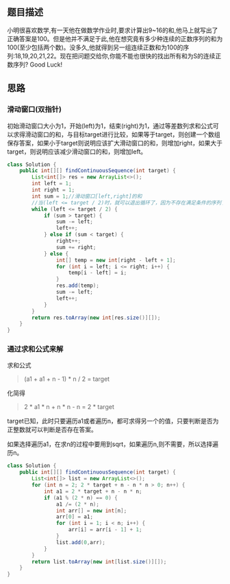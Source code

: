 ## 题目描述

小明很喜欢数学,有一天他在做数学作业时,要求计算出9~16的和,他马上就写出了正确答案是100。但是他并不满足于此,他在想究竟有多少种连续的正数序列的和为100(至少包括两个数)。没多久,他就得到另一组连续正数和为100的序列:18,19,20,21,22。现在把问题交给你,你能不能也很快的找出所有和为S的连续正数序列? Good Luck!

## 思路
### 滑动窗口(双指针)
初始滑动窗口大小为1，开始(left)为1，结束(right)为1，通过等差数列求和公式可以求得滑动窗口的和，与目标target进行比较，如果等于target，则创建一个数组保存答案，如果小于target则说明应该扩大滑动窗口的和，则增加right，如果大于target，则说明应该减少滑动窗口的和，则增加left。

```java
class Solution {
    public int[][] findContinuousSequence(int target) {
        List<int[]> res = new ArrayList<>();
        int left = 1;
        int right = 1;
        int sum = 1;//滑动窗口[left,right]的和
        //当(left <= target / 2)时，就可以退出循环了，因为不存在满足条件的序列了
        while (left <= target / 2) {
            if (sum > target) {
                sum -= left;
                left++;
            } else if (sum < target) {
                right++;
                sum += right;
            } else {
                int[] temp = new int[right - left + 1];
                for (int i = left; i <= right; i++) {
                    temp[i - left] = i;
                }
                res.add(temp);
                sum -= left;
                left++;
            }
        }
        return res.toArray(new int[res.size()][]);
    }
}
```


### 通过求和公式来解
求和公式
> (a1 + a1 + n - 1) * n / 2 = target

化简得
> 2 * a1 * n + n * n - n = 2 * target

target已知，此时只要遍历a1或者遍历n，都可求得另一个的值，只要判断是否为正整数就可以判断是否存在答案。

如果选择遍历a1，在求n的过程中要用到sqrt，如果遍历n,则不需要，所以选择遍历n。

```java
class Solution {
    public int[][] findContinuousSequence(int target) {
        List<int[]> list = new ArrayList<>();
        for (int n = 2; 2 * target + n - n * n > 0; n++) {
            int a1 = 2 * target + n - n * n;
            if (a1 % (2 * n) == 0) {
                a1 /= (2 * n);
                int arr[] = new int[n];
                arr[0] = a1;
                for (int i = 1; i < n; i++) {
                    arr[i] = arr[i - 1] + 1;
                }
                list.add(0,arr);
            }
        }
        return list.toArray(new int[list.size()][]);
    }
}
```
